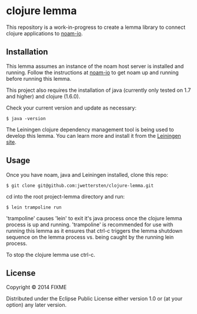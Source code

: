 # clojure lemma

This repository is a work-in-progress to create a lemma library to connect clojure applications to [noam-io](https://github.com/noam-io).

## Installation

This lemma assumes an instance of the noam host server is installed and running. Follow the instructions at [noam-io](https://github.com/noam-io/host) to get noam up and running before running this lemma.

This project also requires the installation of java (currently only tested on 1.7 and higher) and clojure (1.6.0).

Check your current version and update as necessary:

    $ java -version

The Leiningen clojure dependency management tool is being used to develop this lemma. You can learn more and install it from the [Leiningen site](http://leiningen.org/).

## Usage

Once you have noam, java and Leiningen installed, clone this repo:

    $ git clone git@github.com:jwettersten/clojure-lemma.git

cd into the root project-lemma directory and run:

    $ lein trampoline run

'trampoline' causes 'lein' to exit it's java process once the clojure lemma process is up and running. 'trampoline' is recommended for use with running this lemma as it ensures that ctrl-c triggers the lemma shutdown sequence on the lemma process vs. being caught by the running lein process.  

To stop the clojure lemma use ctrl-c.

## License

Copyright © 2014 FIXME

Distributed under the Eclipse Public License either version 1.0 or (at
your option) any later version.
